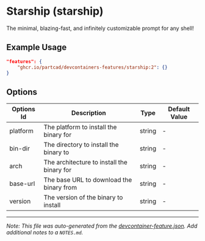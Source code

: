 
# Starship (starship)

The minimal, blazing-fast, and infinitely customizable prompt for any shell!

## Example Usage

```json
"features": {
    "ghcr.io/partcad/devcontainers-features/starship:2": {}
}
```

## Options

| Options Id | Description | Type | Default Value |
|-----|-----|-----|-----|
| platform | The platform to install the binary for | string | - |
| bin-dir | The directory to install the binary to | string | - |
| arch | The architecture to install the binary for | string | - |
| base-url | The base URL to download the binary from | string | - |
| version | The version of the binary to install | string | - |



---

_Note: This file was auto-generated from the [devcontainer-feature.json](devcontainer-feature.json).  Add additional notes to a `NOTES.md`._
